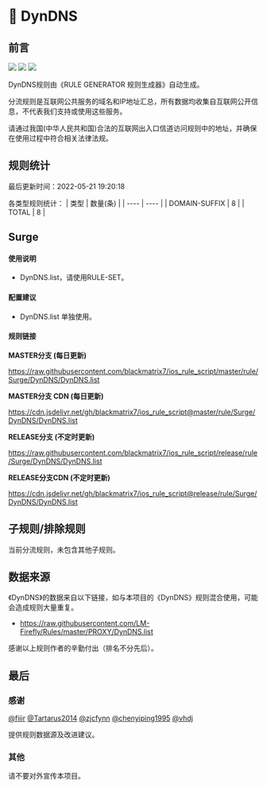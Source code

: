 # 🧸 DynDNS

## 前言

![](https://shields.io/badge/-移除重复规则-ff69b4) ![](https://shields.io/badge/-DOMAIN与DOMAIN--SUFFIX合并-green) ![](https://shields.io/badge/-IP--CIDR(6)合并-blueviolet) 

DynDNS规则由《RULE GENERATOR 规则生成器》自动生成。

分流规则是互联网公共服务的域名和IP地址汇总，所有数据均收集自互联网公开信息，不代表我们支持或使用这些服务。

请通过我国(中华人民共和国)合法的互联网出入口信道访问规则中的地址，并确保在使用过程中符合相关法律法规。

## 规则统计

最后更新时间：2022-05-21 19:20:18

各类型规则统计：
| 类型 | 数量(条)  | 
| ---- | ----  |
| DOMAIN-SUFFIX | 8  | 
| TOTAL | 8  | 


## Surge 

#### 使用说明
- DynDNS.list，请使用RULE-SET。

#### 配置建议
- DynDNS.list 单独使用。

#### 规则链接
**MASTER分支 (每日更新)**

https://raw.githubusercontent.com/blackmatrix7/ios_rule_script/master/rule/Surge/DynDNS/DynDNS.list

**MASTER分支 CDN (每日更新)**

https://cdn.jsdelivr.net/gh/blackmatrix7/ios_rule_script@master/rule/Surge/DynDNS/DynDNS.list

**RELEASE分支 (不定时更新)**

https://raw.githubusercontent.com/blackmatrix7/ios_rule_script/release/rule/Surge/DynDNS/DynDNS.list

**RELEASE分支CDN (不定时更新)**

https://cdn.jsdelivr.net/gh/blackmatrix7/ios_rule_script@release/rule/Surge/DynDNS/DynDNS.list

## 子规则/排除规则


当前分流规则，未包含其他子规则。

## 数据来源

《DynDNS》的数据来自以下链接，如与本项目的《DynDNS》规则混合使用，可能会造成规则大量重复。

- https://raw.githubusercontent.com/LM-Firefly/Rules/master/PROXY/DynDNS.list


感谢以上规则作者的辛勤付出（排名不分先后）。

## 最后

### 感谢

[@fiiir](https://github.com/fiiir) [@Tartarus2014](https://github.com/Tartarus2014) [@zjcfynn](https://github.com/zjcfynn) [@chenyiping1995](https://github.com/chenyiping1995) [@vhdj](https://github.com/vhdj)

提供规则数据源及改进建议。

### 其他

请不要对外宣传本项目。
